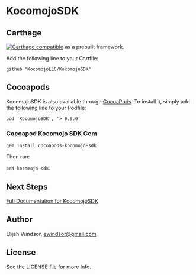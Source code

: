 # KocomojoSDK

## Carthage
[![Carthage compatible](https://img.shields.io/badge/Carthage-compatible-4BC51D.svg?style=flat)](https://github.com/Carthage/Carthage) as a prebuilt framework. 

Add the following line to your Cartfile:

```
github "KocomojoLLC/KocomojoSDK" 
```

## Cocoapods

KocomojoSDK is also available through [CocoaPods](https://cocoapods.org/pods/KocomojoSDK). To install
it, simply add the following line to your Podfile:

```
pod 'KocomojoSDK', '> 0.9.0'
```

### Cocoapod Kocomojo SDK Gem

`gem install cocoapods-kocomojo-sdk`

Then run: 

`pod kocomojo-sdk`.  

## Next Steps

[Full Documentation for KocomojoSDK](http://kocomojo-sdk.surge.sh/)

## Author

Elijah Windsor, ewindsor@gmail.com

## License

See the LICENSE file for more info.
